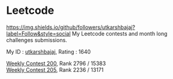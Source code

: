 # Leetcode 

https://img.shields.io/github/followers/utkarshbajaj?label=Follow&style=social
My Leetcode contests and month long challenges submissions. 

My ID : <a href="https://leetcode.com/utkarshbajaj">utkarshbajaj</a>, Rating : 1640

<a href="https://leetcode.com/contest/weekly-contest-200">Weekly Contest 200</a>, Rank 2796 / 15383
<br>
<a href = "https://leetcode.com/contest/weekly-contest-205">Weekly Contest 205</a>, Rank 2236 / 13171
